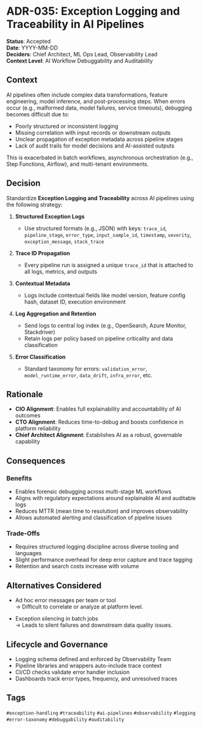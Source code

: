 # ADR-035: Exception Logging and Traceability in AI Pipelines

**Status**: Accepted  
**Date**: YYYY-MM-DD  
**Deciders**: Chief Architect, ML Ops Lead, Observability Lead  
**Context Level**: AI Workflow Debuggability and Auditability

## Context

AI pipelines often include complex data transformations, feature engineering, model inference, and post-processing steps. When errors occur (e.g., malformed data, model failures, service timeouts), debugging becomes difficult due to:

- Poorly structured or inconsistent logging  
- Missing correlation with input records or downstream outputs  
- Unclear propagation of exception metadata across pipeline stages  
- Lack of audit trails for model decisions and AI-assisted outputs

This is exacerbated in batch workflows, asynchronous orchestration (e.g., Step Functions, Airflow), and multi-tenant environments.

## Decision

Standardize **Exception Logging and Traceability** across AI pipelines using the following strategy:

1. **Structured Exception Logs**  
   - Use structured formats (e.g., JSON) with keys: `trace_id`, `pipeline_stage`, `error_type`, `input_sample_id`, `timestamp`, `severity`, `exception_message`, `stack_trace`

2. **Trace ID Propagation**  
   - Every pipeline run is assigned a unique `trace_id` that is attached to all logs, metrics, and outputs

3. **Contextual Metadata**  
   - Logs include contextual fields like model version, feature config hash, dataset ID, execution environment

4. **Log Aggregation and Retention**  
   - Send logs to central log index (e.g., OpenSearch, Azure Monitor, Stackdriver)  
   - Retain logs per policy based on pipeline criticality and data classification

5. **Error Classification**  
   - Standard taxonomy for errors: `validation_error`, `model_runtime_error`, `data_drift`, `infra_error`, etc.

## Rationale

- **CIO Alignment**: Enables full explainability and accountability of AI outcomes  
- **CTO Alignment**: Reduces time-to-debug and boosts confidence in platform reliability  
- **Chief Architect Alignment**: Establishes AI as a robust, governable capability

## Consequences

### Benefits

- Enables forensic debugging across multi-stage ML workflows  
- Aligns with regulatory expectations around explainable AI and auditable logs  
- Reduces MTTR (mean time to resolution) and improves observability  
- Allows automated alerting and classification of pipeline issues

### Trade-Offs

- Requires structured logging discipline across diverse tooling and languages  
- Slight performance overhead for deep error capture and trace tagging  
- Retention and search costs increase with volume

## Alternatives Considered

- Ad hoc error messages per team or tool  
  → Difficult to correlate or analyze at platform level.

- Exception silencing in batch jobs  
  → Leads to silent failures and downstream data quality issues.

## Lifecycle and Governance

- Logging schema defined and enforced by Observability Team  
- Pipeline libraries and wrappers auto-include trace context  
- CI/CD checks validate error handler inclusion  
- Dashboards track error types, frequency, and unresolved traces

## Tags

`#exception-handling` `#traceability` `#ai-pipelines` `#observability` `#logging` `#error-taxonomy` `#debuggability` `#auditability`
